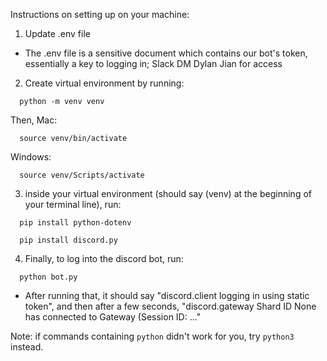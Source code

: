 Instructions on setting up on your machine:
1. Update .env file
  - The .env file is a sensitive document which contains our bot's token, essentially a key to logging in; Slack DM Dylan Jian for access
2. Create virtual environment by running:
```
  python -m venv venv
```

Then, Mac:
```
  source venv/bin/activate
```
Windows: 
```
  source venv/Scripts/activate
```
3. inside your virtual environment (should say (venv) at the beginning of your terminal line), run:
```
  pip install python-dotenv
```
```
  pip install discord.py
```
4. Finally, to log into the discord bot, run:
```
  python bot.py
```
  - After running that, it should say "discord.client logging in using static token", and then after a few seconds, "discord.gateway Shard ID None has connected to Gateway (Session ID: ..."

Note: if commands containing ```python``` didn't work for you, try ```python3 ``` instead. 
